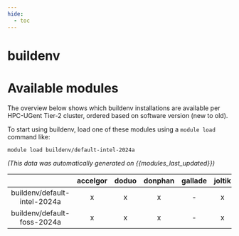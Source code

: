 ```yaml
---
hide:
  - toc
---
```


buildenv
========

# Available modules


The overview below shows which buildenv installations are available per HPC-UGent Tier-2 cluster, ordered based on software version (new to old).

To start using buildenv, load one of these modules using a `module load` command like:

```shell
module load buildenv/default-intel-2024a
```

*(This data was automatically generated on {{modules_last_updated}})*

| |accelgor|doduo|donphan|gallade|joltik|litleo|shinx|
| :---: | :---: | :---: | :---: | :---: | :---: | :---: | :---: |
|buildenv/default-intel-2024a|x|x|x|-|x|x|x|
|buildenv/default-foss-2024a|x|x|x|-|x|x|x|
